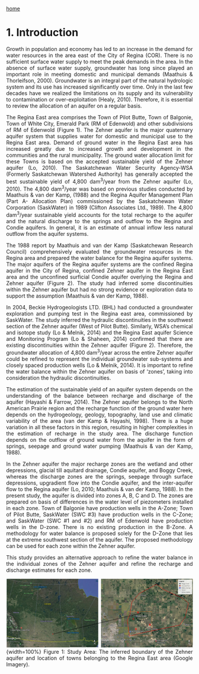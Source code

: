 ---
---

[home](home.html)

# 1. Introduction
<div style="text-align: justify">Growth in population and economy has led to an increase in the demand for water resources in the area east of the City of Regina (COR). There is no sufficient surface water supply to meet the peak demands in the area. In the absence of surface water supply, groundwater has long since played an important role in meeting domestic and municipal demands (Maathuis & Thorleifson, 2000). Groundwater is an integral part of the natural hydrologic system and its use has increased significantly over time. Only in the last few decades have we realized the limitations on its supply and its vulnerability to contamination or over-exploitation (Healy, 2010). Therefore, it is essential to review the allocation of an aquifer on a regular basis.

The Regina East area comprises the Town of Pilot Butte, Town of Balgonie, Town of White City, Emerald Park (RM of Edenwold) and other subdivisions of RM of Edenwold (Figure 1). The Zehner aquifer is the major quaternary aquifer system that supplies water for domestic and municipal use to the Regina East area. Demand of ground water in the Regina East area has increased greatly due to increased growth and development in the communities and the rural municipality. The ground water allocation limit for these Towns is based on the accepted sustainable yield of the Zehner aquifer (Lo, 2010). The Saskatchewan Water Security Agency-WSA (Formerly Saskatchewan Watershed Authority) has generally accepted the best sustainable yield of 4,800 dam<sup>3</sup>/year from the Zehner aquifer (Lo, 2010). The 4,800 dam<sup>3</sup>/year was based on previous studies conducted by Maathuis & van der Kamp, (1988) and the Regina Aquifer Management Plan (Part A- Allocation Plan) commissioned by the Saskatchewan Water Corporation (SaskWater) in 1989 (Clifton Associates Ltd., 1989). The 4,800 dam<sup>3</sup>/year sustainable yield accounts for the total recharge to the aquifer and the natural discharge to the springs and outflow to the Regina and Condie aquifers. In general, it is an estimate of annual inflow less natural outflow from the aquifer systems.

The 1988 report by Maathuis and van der Kamp (Saskatchewan Research Council) comprehensively evaluated the groundwater resources in the Regina area and prepared the water balance for the Regina aquifer systems. The major aquifers of the Regina aquifer systems are the confined Regina aquifer in the City of Regina, confined Zehner aquifer in the Regina East area and the unconfined surficial Condie aquifer overlying the Regina and Zehner aquifer (Figure 2). The study had inferred some discontinuities within the Zehner aquifer but had no strong evidence or exploration data to support the assumption (Maathuis & van der Kamp, 1988).

In 2004, Beckie Hydrogeologists LTD. (BHL) had conducted a groundwater exploration and pumping test in the Regina east area, commissioned by SaskWater. The study inferred the hydraulic discontinuities in the southwest section of the Zehner aquifer (West of Pilot Butte). Similarly, WSA’s chemical and isotope study (Lo & Melnik, 2014) and the Regina East aquifer Science and Monitoring Program (Lo & Shaheen, 2014) confirmed that there are existing discontinuities within the Zehner aquifer (Figure 2). Therefore, the groundwater allocation of 4,800 dam<sup>3</sup>/year across the entire Zehner aquifer could be refined to represent the individual groundwater sub-systems and closely spaced production wells (Lo & Melnik, 2014). It is important to refine the water balance within the Zehner aquifer on basis of ‘zones’, taking into consideration the hydraulic discontinuities.

The estimation of the sustainable yield of an aquifer system depends on the understanding of the balance between recharge and discharge of the aquifer (Hayashi & Farrow, 2014). The Zehner aquifer belongs to the North American Prairie region and the recharge function of the ground water here depends on the hydrogeology, geology, topography, land use and climatic variability of the area (van der Kamp & Hayashi, 1998). There is a huge variation in all these factors in this region, resulting in higher complexities in the estimation of recharge in the study area. The discharge function depends on the outflow of ground water from the aquifer in the form of springs, seepage and ground water pumping (Maathuis & van der Kamp, 1988).

In the Zehner aquifer the major recharge zones are the wetland and other depressions, glacial till aquitard drainage, Condie aquifer, and Boggy Creek, whereas the discharge zones are the springs, seepage through surface depressions, upgradient flow into the Condie aquifer, and the inter-aquifer flow to the Regina aquifer (Lo, 2010; Maathuis & van der Kamp, 1988). In the present study, the aquifer is divided into zones A, B, C and D. The zones are prepared on basis of differences in the water level of piezometers installed in each zone. Town of Balgonie have production wells in the A-Zone; Town of Pilot Butte, SaskWater (SWC #3) have production wells in the C-Zone; and SaskWater (SWC #1 and #2) and RM of Edenwold have production wells in the D-zone. There is no existing production in the B-Zone. A methodology for water balance is proposed solely for the D-Zone that lies at the extreme southwest section of the aquifer. The proposed methodology can be used for each zone within the Zehner aquifer.

This study provides an alternative approach to refine the water balance in the individual zones of the Zehner aquifer and refine the recharge and discharge estimates for each zone.

![](figures/Figure1.png){width=100%}
Figure 1: Study Area: The inferred boundary of the Zehner aquifer and location of towns belonging to the Regina East area (Google Imagery).
